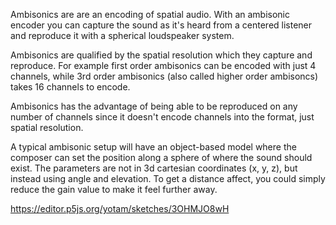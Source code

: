 Ambisonics are are an encoding of spatial audio. With an ambisonic encoder you can capture the sound as it's heard from a centered listener and reproduce it with a spherical loudspeaker system. 

Ambisonics are qualified by the spatial resolution which they capture and reproduce. For example first order ambisonics can be encoded with just 4 channels, while 3rd order ambisonics (also called higher order ambisoncs) takes 16 channels to encode. 

Ambisonics has the advantage of being able to be reproduced on any number of channels since it doesn't encode channels into the format, just spatial resolution. 

A typical ambisonic setup will have an object-based model where the composer can set the position along a sphere of where the sound should exist. The parameters are not in 3d cartesian coordinates (x, y, z), but instead using angle and elevation. To get a distance affect, you could simply reduce the gain value to make it feel further away. 

https://editor.p5js.org/yotam/sketches/3OHMJO8wH